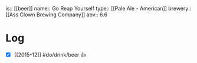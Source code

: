 is:: [[beer]]
name:: Go Reap Yourself
type:: [[Pale Ale - American]]
brewery:: [[Ass Clown Brewing Company]]
abv:: 6.6

# Log
- [x] [[2015-12]] #do/drink/beer 👍
